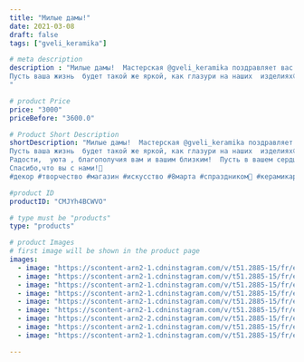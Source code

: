 ```yaml
---
title: "Милые дамы!"
date: 2021-03-08
draft: false
tags: ["gveli_keramika"]

# meta description
description : "Милые дамы!  Мастерская @gveli_keramika поздравляет вас с Международным женским днем! 
Пусть ваша жизнь  будет такой же яркой, как глазури на наших  изделиях😀.
"

# product Price
price: "3000"
priceBefore: "3600.0"

# Product Short Description
shortDescription: "Милые дамы!  Мастерская @gveli_keramika поздравляет вас с Международным женским днем! 
Пусть ваша жизнь  будет такой же яркой, как глазури на наших  изделиях😀.
Радости,  уюта , благополучия вам и вашим близким!  Пусть в вашем сердце 365 дней в году  живет весна (не такая,как сейчас у нас,а настоящая //- с теплым солнцем,цветущими садами и пением птиц🌺)
Спасибо,что вы с нами!🌺 
#декор #творчество #магазин #искусство #8марта #спраздником🎉 #керамикаручнойработы #красота #интерьер #доммилыйдом🏡💕 #гвеликремика"

#product ID
productID: "CMJYh4BCWVO"

# type must be "products"
type: "products"

# product Images
# first image will be shown in the product page
images:
  - image: "https://scontent-arn2-1.cdninstagram.com/v/t51.2885-15/fr/e15/s1080x1080/157332877_465970551247419_3348255407043255739_n.jpg?tp=1&_nc_ht=scontent-arn2-1.cdninstagram.com&_nc_cat=103&_nc_ohc=k7OhaIsO0vYAX8_ujvG&oh=fd1bb8ee6e923a34a03a109b7334de76&oe=606DEFAE&ig_cache_key=MjUyNDY1NjkzODEzOTY5NzM3Ng%3D%3D.2"
  - image: "https://scontent-arn2-1.cdninstagram.com/v/t51.2885-15/fr/e15/s1080x1080/157629941_267581291604114_3816146352530940402_n.jpg?tp=1&_nc_ht=scontent-arn2-1.cdninstagram.com&_nc_cat=106&_nc_ohc=wNWNfPtMBHUAX8pnE7B&oh=16f5265db7dd32dbe49bbaeb86a06324&oe=6070D32C&ig_cache_key=MjUyNDY1NjkzODA3MjQyNzQ2Nw%3D%3D.2"
  - image: "https://scontent-arn2-1.cdninstagram.com/v/t51.2885-15/fr/e15/s1080x1080/158002799_3725169810937005_3159074009623640711_n.jpg?tp=1&_nc_ht=scontent-arn2-1.cdninstagram.com&_nc_cat=109&_nc_ohc=Ald6vm7qXY0AX9ho7CD&oh=3137f779c47bba5fa3023c5513b90b59&oe=606F8CF4&ig_cache_key=MjUyNDY1NjkzODA5NzU4NjA0Ng%3D%3D.2"
  - image: "https://scontent-arn2-1.cdninstagram.com/v/t51.2885-15/fr/e15/s1080x1080/158159283_1549515302106518_8585086815600081206_n.jpg?tp=1&_nc_ht=scontent-arn2-1.cdninstagram.com&_nc_cat=102&_nc_ohc=Qo72M2aQRs4AX95P1oI&oh=4c21ff56ae4cf020ae1f3aef85ab4144&oe=607004EF&ig_cache_key=MjUyNDY1NjkzODEyMjgyOTc1Mg%3D%3D.2"
  - image: "https://scontent-arn2-1.cdninstagram.com/v/t51.2885-15/fr/e15/s1080x1080/158049383_3757750677678038_5473646294136589498_n.jpg?tp=1&_nc_ht=scontent-arn2-1.cdninstagram.com&_nc_cat=102&_nc_ohc=PzOVQqP5w34AX8TaXoK&oh=bb76e03f2ee20253e3ff7f60a18d9249&oe=6070FFA1&ig_cache_key=MjUyNDY1NjkzODA4OTMyMDQxOQ%3D%3D.2"
  - image: "https://scontent-arn2-1.cdninstagram.com/v/t51.2885-15/fr/e15/s1080x1080/158164301_474422973969523_7464504701371959646_n.jpg?tp=1&_nc_ht=scontent-arn2-1.cdninstagram.com&_nc_cat=107&_nc_ohc=zc-3I_bjlKIAX93D9ov&oh=372c78609cec388a68282e011a64741f&oe=606F4DCF&ig_cache_key=MjUyNDY1NjkzODEyMjgxNzc2NQ%3D%3D.2"
  - image: "https://scontent-arn2-2.cdninstagram.com/v/t51.2885-15/fr/e15/s1080x1080/157384194_3795895907159144_7682791177487815937_n.jpg?tp=1&_nc_ht=scontent-arn2-2.cdninstagram.com&_nc_cat=108&_nc_ohc=uvJShrPfRp8AX_ctO4O&oh=13f2d2debcfda2d218f83f3d0c456bef&oe=607097A5&ig_cache_key=MjUyNDY1NjkzODEwNjAwMDkyOQ%3D%3D.2"
  - image: "https://scontent-arn2-1.cdninstagram.com/v/t51.2885-15/fr/e15/s1080x1080/158040657_270582871136846_7576186800789107153_n.jpg?tp=1&_nc_ht=scontent-arn2-1.cdninstagram.com&_nc_cat=102&_nc_ohc=LARi2Ei6GdsAX-Na6a_&oh=b672263372ca5350b1c16ae000afeb6c&oe=606DD567&ig_cache_key=MjUyNDY1NjkzODE0NzkzNTAwNw%3D%3D.2"
  - image: "https://scontent-arn2-1.cdninstagram.com/v/t51.2885-15/fr/e15/s1080x1080/157811371_798347637786880_2729727386641422621_n.jpg?tp=1&_nc_ht=scontent-arn2-1.cdninstagram.com&_nc_cat=104&_nc_ohc=JX52YvYkSEsAX9Dvjid&oh=6ba21e2517908372bcc5c28e88c62979&oe=607123FA&ig_cache_key=MjUyNDY1NjkzODEzMTMyMDk3NQ%3D%3D.2"

---
```

